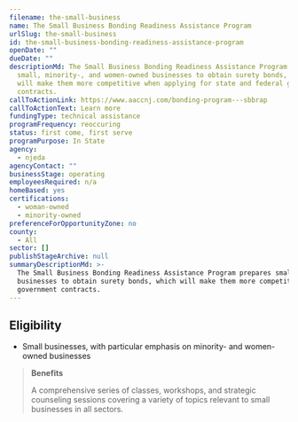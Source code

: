 ```yaml
---
filename: the-small-business
name: The Small Business Bonding Readiness Assistance Program
urlSlug: the-small-business
id: the-small-business-bonding-readiness-assistance-program
openDate: ""
dueDate: ""
descriptionMd: The Small Business Bonding Readiness Assistance Program prepares
  small, minority-, and women-owned businesses to obtain surety bonds, which
  will make them more competitive when applying for state and federal government
  contracts.
callToActionLink: https://www.aaccnj.com/bonding-program---sbbrap
callToActionText: Learn more
fundingType: technical assistance
programFrequency: reoccuring
status: first come, first serve
programPurpose: In State
agency:
  - njeda
agencyContact: ""
businessStage: operating
employeesRequired: n/a
homeBased: yes
certifications:
  - woman-owned
  - minority-owned
preferenceForOpportunityZone: no
county:
  - All
sector: []
publishStageArchive: null
summaryDescriptionMd: >-
  The Small Business Bonding Readiness Assistance Program prepares small, minority-, and women-owned
  businesses to obtain surety bonds, which will make them more competitive when applying for state and federal
  government contracts.
---
```


## Eligibility

- Small businesses, with particular emphasis on minority- and women-owned businesses

> **Benefits**
>
> A comprehensive series of classes, workshops, and strategic counseling sessions covering a variety of topics relevant to small businesses in all sectors.
